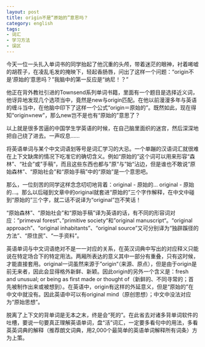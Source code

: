 ```yaml
---
layout: post
title: origin不是“原始的”意思吗？
category: english
tags:
- 词汇
- 学习方法
- 误区
---
```

今天一位一头扎入单词书的同学抬起了他沉重的头颅，带着迷茫的眼神，衬着唏嘘的胡茬子，在凌乱毛发的掩映下，轻起香肠唇，问出了这样一个问题：“origin不是‘原始的’意思吗？”我脑中的第一反应是“纳尼！？”<!--more-->

他正在背外教社引进的Townsend系列单词书籍，里面有一个题目是选择近义词，他讶异地发现几个选项当中，竟然是new与origin匹配。在他以前漫漫多年与英语的缠斗当中，在他脑中印下了这样一个公式“origin＝原始的”。既然如此，现在得知“origin≈new”，那么new岂不是也有“原始的”意思了？

以上就是很多苦逼的中国学生学英语的时候，在自己脑里面织的迷宫，然后深深地把自己绕了进去。一声叹息……

将英语单词与某个中文词语划等号是词汇学习的大忌。一个单蹦的汉语词汇就很难在上下文缺席的情况下吃准它的确切含义。例如“原始的”这个词可以用来形容“森林”、“社会”或”手稿“，而且这些东西也都与”原“与”始“沾边，但是谁也不敢说“原始森林”、“原始社会”和“原始手稿”中的“原始”是一个意思吧。

那么，一位刻苦的同学这样念念叨叨地背着：original - 原始的… original - 原始的…。那么以后碰到文章中的original就套进“原始的”三个字作解释，在中文中碰到“原始的”三个字，就二话不说译为“original”岂不笑话！

“原始森林”、“原始社会”和“原始手稿”译为英语的话，有不同的形容词对应：”primeval forest“、”primitive society“和”original manuscript“。“original approach”、“original inhabitants”、“original source”又可分别译为“独辟蹊径的方法”、“原住民”、“一手资料”。

英语单词与中文词语绝对不是一一对应的关系，在英汉词典中写出的对应释义只能说在特定场合下的特定用法。两厢所表达的意义其中一部分有重叠，只有这时候，才能直接套用。original一词虽然来源于”origin“（来源、原点），但是由于origin是前无来者，因此会显得格外新鲜、新颖。因此origin的另外一个含义是：fresh and unusual; or being as first made or thought of（新鲜的、不同寻常的；首先被制作出来或被想到）。在英语中，origin有这样的外延意义，但是“原始的”在中文中就没有。因此英语中可以有original mind（原创思想）；中文中没法对应为“原始思想”。

脱离了上下文的背单词是无本之末，终是会“死的”。在此省去对诸多背单词软件的吐槽，要说一句要真正理解英语单词，盘“活”词汇，一定要多看句中的用法，多看英英词典的解释（推荐朗文词典，用2,000个最简单的英语单词解释所有词条）方为上策。
